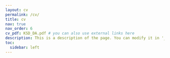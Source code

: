 ```yaml
---
layout: cv
permalink: /cv/
title: cv
nav: true
nav_order: 6
cv_pdf: KSD_DA.pdf # you can also use external links here
description: This is a description of the page. You can modify it in '_pages/cv.md'. You can also change or remove the top pdf download button.
toc:
  sidebar: left
---
```


